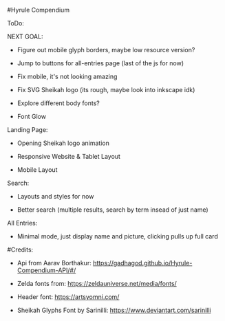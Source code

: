 #Hyrule Compendium

ToDo:

NEXT GOAL: 

 - Figure out mobile glyph borders, maybe low resource version?

 - Jump to buttons for all-entries page (last of the js for now)

 - Fix mobile, it's not looking amazing

 - Fix SVG Sheikah logo (its rough, maybe look into inkscape idk)

  - Explore different body fonts?

  - Font Glow

Landing Page:

 - Opening Sheikah logo animation

 - Responsive Website & Tablet Layout

 - Mobile Layout

Search:
 
 - Layouts and styles for now

 - Better search (multiple results, search by term insead of just name)

All Entries:

 - Minimal mode, just display name and picture, clicking pulls up full card


 #Credits:

 - Api from Aarav Borthakur: https://gadhagod.github.io/Hyrule-Compendium-API/#/

 - Zelda fonts from: https://zeldauniverse.net/media/fonts/

 - Header font: https://artsyomni.com/ 

 - Sheikah Glyphs Font by Sarinilli: https://www.deviantart.com/sarinilli 
